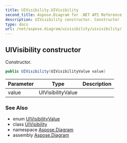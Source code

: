 ```yaml
---
title: UIVisibility.UIVisibility
second_title: Aspose.Diagram for .NET API Reference
description: UIVisibility constructor. Constructor
type: docs
url: /net/aspose.diagram/uivisibility/uivisibility/
---
```

## UIVisibility constructor

Constructor.

```csharp
public UIVisibility(UIVisibilityValue value)
```

| Parameter | Type | Description |
| --- | --- | --- |
| value | UIVisibilityValue |  |

### See Also

* enum [UIVisibilityValue](../../uivisibilityvalue/)
* class [UIVisibility](../)
* namespace [Aspose.Diagram](../../uivisibility/)
* assembly [Aspose.Diagram](../../../)


